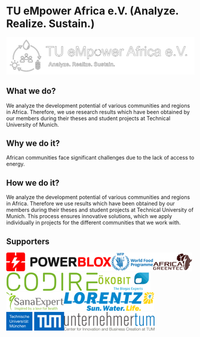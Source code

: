 # TU eMpower Africa e.V. (Analyze. Realize. Sustain.)
<img src="https://raw.githubusercontent.com/TU-eMpower-Africa/.github/main/logo/logo-white-border-black.svg" />

## What we do?
We analyze the development potential of various communities and regions in Africa. Therefore, we use research results which have been obtained by our members during their theses and student projects at Technical University of Munich.

## Why we do it?
African communities face significant challenges due to the lack of access to energy.

## How we do it?
We analyze the development potential of various communities and regions in Africa. Therefore we use results which have been obtained by our members during their theses and student projects at Technical University of Munich. This process ensures innovative solutions, which we apply individually in projects for the different communities that we work with.

## Supporters
<div style="display: flex; flex-wrap: wrap;">
<a href="https://power-blox.com/" target="_blank">
<img src="https://raw.githubusercontent.com/TU-eMpower-Africa/.github/main/supporters/powerblox.svg" height="50"/>
</a>
<a href="https://www.wfp.org/" target="_blank">
<img src="https://raw.githubusercontent.com/TU-eMpower-Africa/.github/main/supporters/wfp.svg" height="50"/>
</a>
<a href="https://www.wfp.org/" target="_blank">
<img src="https://raw.githubusercontent.com/TU-eMpower-Africa/.github/main/supporters/africa-greentec.svg" height="50"/>
</a>
<a href="https://codire.de/" target="_blank">
<img src="https://raw.githubusercontent.com/TU-eMpower-Africa/.github/main/supporters/codire.svg" height="50"/>
</a>
<a href="https://www.oekobit-biogas.com/" target="_blank">
<img src="https://raw.githubusercontent.com/TU-eMpower-Africa/.github/main/supporters/oekobit.svg" height="50"/>
</a>
<a href="https://sanaexpert.com/" target="_blank">
<img src="https://raw.githubusercontent.com/TU-eMpower-Africa/.github/main/supporters/sana-expert.svg" height="50"/>
</a>
<a href="https://www.lorentz.de/" target="_blank">
<img src="https://raw.githubusercontent.com/TU-eMpower-Africa/.github/main/supporters/lorentz.svg" height="50"/>
</a>
<a href="https://tum.de/" target="_blank">
<img src="https://raw.githubusercontent.com/TU-eMpower-Africa/.github/main/supporters/tum.svg" height="50"/>
</a>
<a href="https://www.unternehmertum.de/" target="_blank">
<img src="https://raw.githubusercontent.com/TU-eMpower-Africa/.github/main/supporters/unternehmer-tum.svg" height="50"/>
</a>
</div>